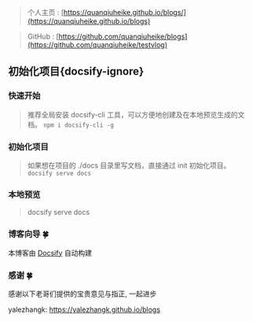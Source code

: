 > 个人主页 : [https://quanqiuheike.github.io/blogs/](https://quanqiuheike.github.io/blogs)

> GitHub : [https://github.com/quanqiuheike/blogs](https://github.com/quanqiuheike/testvlog)

## 初始化项目{docsify-ignore}
### 快速开始
> 推荐全局安装 docsify-cli 工具，可以方便地创建及在本地预览生成的文档。
  ```npm i docsify-cli -g```
### 初始化项目  
> 如果想在项目的 ./docs 目录里写文档，直接通过 init 初始化项目。
```docsify serve docs```
### 本地预览
> docsify serve docs

### 博客向导 🍀
本博客由 [Docsify](https://docsify.js.org/#/zh-cn/) 自动构建

### 感谢 🍀
感谢以下老哥们提供的宝贵意见与指正, 一起进步

yalezhangk: https://yalezhangk.github.io/blogs



